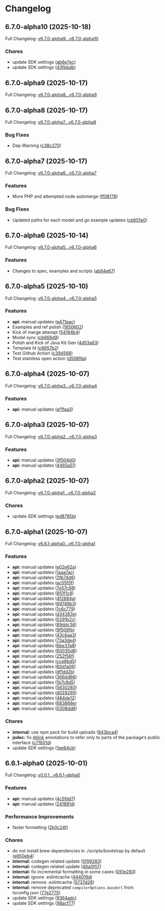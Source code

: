 # Changelog

## 6.7.0-alpha10 (2025-10-18)

Full Changelog: [v6.7.0-alpha9...v6.7.0-alpha10](https://github.com/trycourier/courier-node/compare/v6.7.0-alpha9...v6.7.0-alpha10)

### Chores

* update SDK settings ([ab6e7ec](https://github.com/trycourier/courier-node/commit/ab6e7ec94c6f910f15d712cb2b29bbcdf54401dc))
* update SDK settings ([43fbbdb](https://github.com/trycourier/courier-node/commit/43fbbdb2322c1e1287962a660187c8b6211510b4))

## 6.7.0-alpha9 (2025-10-17)

Full Changelog: [v6.7.0-alpha8...v6.7.0-alpha9](https://github.com/trycourier/courier-node/compare/v6.7.0-alpha8...v6.7.0-alpha9)

## 6.7.0-alpha8 (2025-10-17)

Full Changelog: [v6.7.0-alpha7...v6.7.0-alpha8](https://github.com/trycourier/courier-node/compare/v6.7.0-alpha7...v6.7.0-alpha8)

### Bug Fixes

* Dep Warning ([c38c270](https://github.com/trycourier/courier-node/commit/c38c27021d0ab20c5df419472bb3e62c4464c409))

## 6.7.0-alpha7 (2025-10-17)

Full Changelog: [v6.7.0-alpha6...v6.7.0-alpha7](https://github.com/trycourier/courier-node/compare/v6.7.0-alpha6...v6.7.0-alpha7)

### Features

* More PHP and attempted node automerge ([ff08178](https://github.com/trycourier/courier-node/commit/ff0817814f05429a44e0035ffdf22ae1d8892a9f))


### Bug Fixes

* Updated paths for each model and go example updates ([cb651e0](https://github.com/trycourier/courier-node/commit/cb651e09153a1f366af64f6ef1c33865a80b2ad5))

## 6.7.0-alpha6 (2025-10-14)

Full Changelog: [v6.7.0-alpha5...v6.7.0-alpha6](https://github.com/trycourier/courier-node/compare/v6.7.0-alpha5...v6.7.0-alpha6)

### Features

* Changes to spec, examples and scripts ([ab64e67](https://github.com/trycourier/courier-node/commit/ab64e6721b85ace43d4c0808b1b369488d86f5b3))

## 6.7.0-alpha5 (2025-10-10)

Full Changelog: [v6.7.0-alpha4...v6.7.0-alpha5](https://github.com/trycourier/courier-node/compare/v6.7.0-alpha4...v6.7.0-alpha5)

### Features

* **api:** manual updates ([e471eac](https://github.com/trycourier/courier-node/commit/e471eaca1fa56158bb19c29d4ec605cc509874d2))
* Examples and ref polish ([1650602](https://github.com/trycourier/courier-node/commit/165060251b8db0303f94c0492a68cff5a087ae1a))
* Kick of merge attempt ([54184b4](https://github.com/trycourier/courier-node/commit/54184b4ba18a1ed6a02e3d98b12e6a5e36ca82e0))
* Model sync ([cb668d9](https://github.com/trycourier/courier-node/commit/cb668d9a149ba6b43dd7634c6e561dedc7bd4baf))
* Polish and Kick of Java Kit Gen ([4d53a63](https://github.com/trycourier/courier-node/commit/4d53a63b1da6c0b01b592bf37a14a48cfc0a7d7a))
* Template Id ([c6657b2](https://github.com/trycourier/courier-node/commit/c6657b2bf9516b860a68091094dbd84adc445cb5))
* Test Github Action ([c394568](https://github.com/trycourier/courier-node/commit/c394568b2ce593afd62c03905a781082b2ef222c))
* Test stainless open action ([d558f6a](https://github.com/trycourier/courier-node/commit/d558f6a5d01d1a870c13314bb5a682006bd51896))

## 6.7.0-alpha4 (2025-10-07)

Full Changelog: [v6.7.0-alpha3...v6.7.0-alpha4](https://github.com/trycourier/courier-node/compare/v6.7.0-alpha3...v6.7.0-alpha4)

### Features

* **api:** manual updates ([af1faa3](https://github.com/trycourier/courier-node/commit/af1faa37d29198904c54f8bb67d8f216f8565b81))

## 6.7.0-alpha3 (2025-10-07)

Full Changelog: [v6.7.0-alpha2...v6.7.0-alpha3](https://github.com/trycourier/courier-node/compare/v6.7.0-alpha2...v6.7.0-alpha3)

### Features

* **api:** manual updates ([3f504d0](https://github.com/trycourier/courier-node/commit/3f504d0ebc5973d4e6ccb9c093ff35e94e2c756a))
* **api:** manual updates ([4465a51](https://github.com/trycourier/courier-node/commit/4465a51c03ce22dc91bc97ade1d78d85c8a8cb45))

## 6.7.0-alpha2 (2025-10-07)

Full Changelog: [v6.7.0-alpha1...v6.7.0-alpha2](https://github.com/trycourier/courier-node/compare/v6.7.0-alpha1...v6.7.0-alpha2)

### Chores

* update SDK settings ([ed8785b](https://github.com/trycourier/courier-node/commit/ed8785b6c6e3478320d603c918cd8317a812c250))

## 6.7.0-alpha1 (2025-10-07)

Full Changelog: [v6.6.1-alpha0...v6.7.0-alpha1](https://github.com/trycourier/courier-node/compare/v6.6.1-alpha0...v6.7.0-alpha1)

### Features

* **api:** manual updates ([e02e62a](https://github.com/trycourier/courier-node/commit/e02e62a089b1a8e5274adb4bfdde8019bbd1f2c7))
* **api:** manual updates ([1aaa7ac](https://github.com/trycourier/courier-node/commit/1aaa7acdf5c31042ebada47380446f309a9c2b81))
* **api:** manual updates ([2fb74d6](https://github.com/trycourier/courier-node/commit/2fb74d6e51bf884d451990c8cf300e27fdec8023))
* **api:** manual updates ([ac55f5f](https://github.com/trycourier/courier-node/commit/ac55f5f3d6f155eb9e419e756a4d5781cfc62d0c))
* **api:** manual updates ([7e57c98](https://github.com/trycourier/courier-node/commit/7e57c98785f0bfb35879e670a286bae7571faf30))
* **api:** manual updates ([951f1c8](https://github.com/trycourier/courier-node/commit/951f1c8a7e1c04b90816ef76aa04be903fc37348))
* **api:** manual updates ([4f2884a](https://github.com/trycourier/courier-node/commit/4f2884a44ffff0919beaf864ee9780139216a851))
* **api:** manual updates ([69749b3](https://github.com/trycourier/courier-node/commit/69749b370052d0d94008b10d5d675b8a3efc26c0))
* **api:** manual updates ([1c6c779](https://github.com/trycourier/courier-node/commit/1c6c77995d137c0350152c90d379c6aa8f38c02e))
* **api:** manual updates ([d34383e](https://github.com/trycourier/courier-node/commit/d34383edcdc2f9d87c1cfc411865c39d5c061d59))
* **api:** manual updates ([0291b2c](https://github.com/trycourier/courier-node/commit/0291b2c4518c1ba14191e6b905e9c8fa5d34a6da))
* **api:** manual updates ([89ddc36](https://github.com/trycourier/courier-node/commit/89ddc36ae5f8531cc621beb27cbc475e1972f178))
* **api:** manual updates ([9f508fb](https://github.com/trycourier/courier-node/commit/9f508fb5cd0d7e5519110f4d70b9133b2780cb40))
* **api:** manual updates ([43c6aa3](https://github.com/trycourier/courier-node/commit/43c6aa3698462b549236718dd920ff733aa8ca90))
* **api:** manual updates ([73a3de4](https://github.com/trycourier/courier-node/commit/73a3de41aad159b4105931971ce0864d8cba91d2))
* **api:** manual updates ([6be37a8](https://github.com/trycourier/courier-node/commit/6be37a85b5105f6e3477b5333a15eda5a0b0c4b6))
* **api:** manual updates ([60035d6](https://github.com/trycourier/courier-node/commit/60035d6cac1b599e2d6d5d45cc77d120063cdb0d))
* **api:** manual updates ([252f56f](https://github.com/trycourier/courier-node/commit/252f56f49adb8a39b00fadddabc69159be6da627))
* **api:** manual updates ([cce8bd5](https://github.com/trycourier/courier-node/commit/cce8bd5741c59b4682113223e105534a86629dd7))
* **api:** manual updates ([60d1a06](https://github.com/trycourier/courier-node/commit/60d1a0669bbc66fc3d1e447aa5f1939cedb61a9f))
* **api:** manual updates ([df1dd2b](https://github.com/trycourier/courier-node/commit/df1dd2b21eb80517dadbba8cf1085da04e65f0a8))
* **api:** manual updates ([366dd66](https://github.com/trycourier/courier-node/commit/366dd66a42fd31469f11e43603a41a0887c9bc76))
* **api:** manual updates ([1b7c8d5](https://github.com/trycourier/courier-node/commit/1b7c8d502e1a11125dbd5bb087543a46c6770cc8))
* **api:** manual updates ([5830280](https://github.com/trycourier/courier-node/commit/5830280ec5dc225a9f047d4e93ebf626170edb1f))
* **api:** manual updates ([d028295](https://github.com/trycourier/courier-node/commit/d02829584be4e04a8fa691c0b09f27b15918a486))
* **api:** manual updates ([464de12](https://github.com/trycourier/courier-node/commit/464de12d2ecc8eac48e05d3feacd71b8b18fd8e1))
* **api:** manual updates ([683868e](https://github.com/trycourier/courier-node/commit/683868e931d3fd74f82e623cf53635dcd92a05c3))
* **api:** manual updates ([0308dd6](https://github.com/trycourier/courier-node/commit/0308dd6a0b2601a0094ea6e00918bd2588dd02cf))


### Chores

* **internal:** use npm pack for build uploads ([843bca4](https://github.com/trycourier/courier-node/commit/843bca44157f906c81d1a3f81d0b9f992b522620))
* **jsdoc:** fix [@link](https://github.com/link) annotations to refer only to parts of the package‘s public interface ([c71601d](https://github.com/trycourier/courier-node/commit/c71601d31394b72672c573fa0c2e12146e3c5a13))
* update SDK settings ([1ee64cb](https://github.com/trycourier/courier-node/commit/1ee64cb8eb748ad440dbee2d359c30ed21c407c9))

## 6.6.1-alpha0 (2025-10-01)

Full Changelog: [v0.0.1...v6.6.1-alpha0](https://github.com/trycourier/courier-node/compare/v0.0.1...v6.6.1-alpha0)

### Features

* **api:** manual updates ([4c5fdd7](https://github.com/trycourier/courier-node/commit/4c5fdd78807bca7b83143688338fb4ade8ef1b90))
* **api:** manual updates ([241891d](https://github.com/trycourier/courier-node/commit/241891d442d8373a903cf352fc247a9778cd5dce))


### Performance Improvements

* faster formatting ([2b0c24f](https://github.com/trycourier/courier-node/commit/2b0c24f766a8d20e6696cb74c1b23e367c9f34f4))


### Chores

* do not install brew dependencies in ./scripts/bootstrap by default ([e650eb4](https://github.com/trycourier/courier-node/commit/e650eb427a5f01566c7237bdfc90ef5719951e63))
* **internal:** codegen related update ([5f99283](https://github.com/trycourier/courier-node/commit/5f9928367815efd4bb3e48d28f6548a67c623da1))
* **internal:** codegen related update ([46a0f07](https://github.com/trycourier/courier-node/commit/46a0f0729ab79994cfab403cf224c0782b17aa53))
* **internal:** fix incremental formatting in some cases ([051e283](https://github.com/trycourier/courier-node/commit/051e283756ac00d2dd223f0b5c65f1a96ed454b8))
* **internal:** ignore .eslintcache ([444019d](https://github.com/trycourier/courier-node/commit/444019dae3c4cbc301d780477dff473e0b592dd0))
* **internal:** remove .eslintcache ([5737d28](https://github.com/trycourier/courier-node/commit/5737d282f58611aa0985454eb84c4cdf31cc7f4a))
* **internal:** remove deprecated `compilerOptions.baseUrl` from tsconfig.json ([77e2775](https://github.com/trycourier/courier-node/commit/77e27758f6ab272a9351e3ae4fd26d35046da588))
* update SDK settings ([9364adc](https://github.com/trycourier/courier-node/commit/9364adc8807a5485af7a21e1e52046daaf7f07e2))
* update SDK settings ([98acf77](https://github.com/trycourier/courier-node/commit/98acf7762fcd7c8a968dd8dfb9c1d3ab30fc6bb0))
